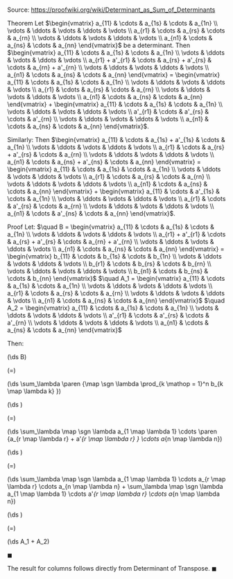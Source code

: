 # 

Source: https://proofwiki.org/wiki/Determinant_as_Sum_of_Determinants

Theorem
Let $\begin{vmatrix}
a_{11} & \cdots & a_{1s} & \cdots & a_{1n} \\
\vdots & \ddots & \vdots & \ddots & \vdots \\
a_{r1} & \cdots & a_{rs} & \cdots & a_{rn} \\
\vdots & \ddots & \vdots & \ddots & \vdots \\
a_{n1} & \cdots & a_{ns} & \cdots & a_{nn}
\end{vmatrix}$ be a determinant.
Then $\begin{vmatrix}
a_{11} & \cdots & a_{1s} & \cdots & a_{1n} \\
\vdots & \ddots & \vdots & \ddots & \vdots \\
a_{r1} + a'_{r1} & \cdots & a_{rs} + a'_{rs} & \cdots & a_{rn} + a'_{rn} \\
\vdots & \ddots & \vdots & \ddots & \vdots \\
a_{n1} & \cdots & a_{ns} & \cdots & a_{nn}
\end{vmatrix} = \begin{vmatrix}
a_{11} & \cdots & a_{1s} & \cdots & a_{1n} \\
\vdots & \ddots & \vdots & \ddots & \vdots \\
a_{r1} & \cdots & a_{rs} & \cdots & a_{rn} \\
\vdots & \ddots & \vdots & \ddots & \vdots \\
a_{n1} & \cdots & a_{ns} & \cdots & a_{nn}
\end{vmatrix} + \begin{vmatrix}
a_{11} & \cdots & a_{1s} & \cdots & a_{1n} \\
\vdots & \ddots & \vdots & \ddots & \vdots \\
a'_{r1} & \cdots & a'_{rs} & \cdots & a'_{rn} \\
\vdots & \ddots & \vdots & \ddots & \vdots \\
a_{n1} & \cdots & a_{ns} & \cdots & a_{nn}
\end{vmatrix}$.

Similarly:
Then $\begin{vmatrix}
a_{11} & \cdots & a_{1s} + a'_{1s} & \cdots & a_{1n} \\
\vdots & \ddots & \vdots & \ddots & \vdots \\
a_{r1} & \cdots & a_{rs} + a'_{rs} & \cdots & a_{rn} \\
\vdots & \ddots & \vdots & \ddots & \vdots \\
a_{n1} & \cdots & a_{ns} + a'_{ns} & \cdots & a_{nn}
\end{vmatrix} = \begin{vmatrix}
a_{11} & \cdots & a_{1s} & \cdots & a_{1n} \\
\vdots & \ddots & \vdots & \ddots & \vdots \\
a_{r1} & \cdots & a_{rs} & \cdots & a_{rn} \\
\vdots & \ddots & \vdots & \ddots & \vdots \\
a_{n1} & \cdots & a_{ns} & \cdots & a_{nn}
\end{vmatrix} + \begin{vmatrix}
a_{11} & \cdots & a'_{1s} & \cdots & a_{1n} \\
\vdots & \ddots & \vdots & \ddots & \vdots \\
a_{r1} & \cdots & a'_{rs} & \cdots & a_{rn} \\
\vdots & \ddots & \vdots & \ddots & \vdots \\
a_{n1} & \cdots & a'_{ns} & \cdots & a_{nn}
\end{vmatrix}$.


Proof
Let:
$\quad B = \begin{vmatrix}
a_{11} & \cdots & a_{1s} & \cdots & a_{1n} \\
\vdots & \ddots & \vdots & \ddots & \vdots \\
a_{r1} + a'_{r1} & \cdots & a_{rs} + a'_{rs} & \cdots & a_{rn} + a'_{rn} \\
\vdots & \ddots & \vdots & \ddots & \vdots \\
a_{n1} & \cdots & a_{ns} & \cdots & a_{nn}
\end{vmatrix} = \begin{vmatrix}
b_{11} & \cdots & b_{1s} & \cdots & b_{1n} \\
\vdots & \ddots & \vdots & \ddots & \vdots \\
b_{r1} & \cdots & b_{rs} & \cdots & b_{rn} \\
\vdots & \ddots & \vdots & \ddots & \vdots \\
b_{n1} & \cdots & b_{ns} & \cdots & b_{nn}
\end{vmatrix}$
$\quad A_1 = \begin{vmatrix}
a_{11} & \cdots & a_{1s} & \cdots & a_{1n} \\
\vdots & \ddots & \vdots & \ddots & \vdots \\
a_{r1} & \cdots & a_{rs} & \cdots & a_{rn} \\
\vdots & \ddots & \vdots & \ddots & \vdots \\
a_{n1} & \cdots & a_{ns} & \cdots & a_{nn}
\end{vmatrix}$
$\quad A_2 = \begin{vmatrix}
a_{11} & \cdots & a_{1s} & \cdots & a_{1n} \\
\vdots & \ddots & \vdots & \ddots & \vdots \\
a'_{r1} & \cdots & a'_{rs} & \cdots & a'_{rn} \\
\vdots & \ddots & \vdots & \ddots & \vdots \\
a_{n1} & \cdots & a_{ns} & \cdots & a_{nn}
\end{vmatrix}$

Then: 














\(\ds B\)

\(=\)







\(\ds \sum_\lambda \paren {\map \sgn \lambda \prod_{k \mathop = 1}^n b_{k \map \lambda k} }\)




















\(\ds \)

\(=\)







\(\ds \sum_\lambda \map \sgn \lambda a_{1 \map \lambda 1} \cdots \paren {a_{r \map \lambda r} + a'_{r \map \lambda r} } \cdots a_{n \map \lambda n}\)




















\(\ds \)

\(=\)







\(\ds \sum_\lambda \map \sgn \lambda a_{1 \map \lambda 1} \cdots a_{r \map \lambda r} \cdots a_{n \map \lambda n} + \sum_\lambda \map \sgn \lambda a_{1 \map \lambda 1} \cdots a'_{r \map \lambda r} \cdots a_{n \map \lambda n}\)




















\(\ds \)

\(=\)







\(\ds A_1 + A_2\)









$\blacksquare$

The result for columns follows directly from Determinant of Transpose.
$\blacksquare$





